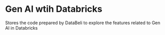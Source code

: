 # Gen AI wtih Databricks
Stores the code prepared by DataBeli to explore the features related to Gen AI in Databricks
